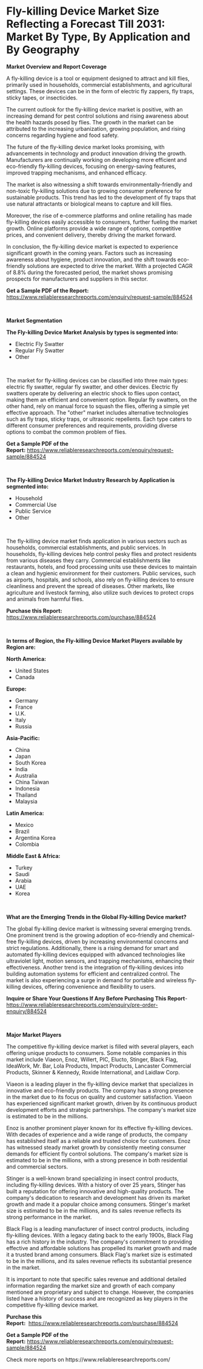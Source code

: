 <p><h1>Fly-killing Device Market Size Reflecting a Forecast Till 2031: Market By Type, By Application and By Geography</h1></p><p><strong>Market Overview and Report Coverage</strong></p>
<p><p>A fly-killing device is a tool or equipment designed to attract and kill flies, primarily used in households, commercial establishments, and agricultural settings. These devices can be in the form of electric fly zappers, fly traps, sticky tapes, or insecticides.</p><p>The current outlook for the fly-killing device market is positive, with an increasing demand for pest control solutions and rising awareness about the health hazards posed by flies. The growth in the market can be attributed to the increasing urbanization, growing population, and rising concerns regarding hygiene and food safety.</p><p>The future of the fly-killing device market looks promising, with advancements in technology and product innovation driving the growth. Manufacturers are continually working on developing more efficient and eco-friendly fly-killing devices, focusing on energy-saving features, improved trapping mechanisms, and enhanced efficacy.</p><p>The market is also witnessing a shift towards environmentally-friendly and non-toxic fly-killing solutions due to growing consumer preference for sustainable products. This trend has led to the development of fly traps that use natural attractants or biological means to capture and kill flies.</p><p>Moreover, the rise of e-commerce platforms and online retailing has made fly-killing devices easily accessible to consumers, further fueling the market growth. Online platforms provide a wide range of options, competitive prices, and convenient delivery, thereby driving the market forward.</p><p>In conclusion, the fly-killing device market is expected to experience significant growth in the coming years. Factors such as increasing awareness about hygiene, product innovation, and the shift towards eco-friendly solutions are expected to drive the market. With a projected CAGR of 8.8% during the forecasted period, the market shows promising prospects for manufacturers and suppliers in this sector.</p></p>
<p><strong>Get a Sample PDF of the Report:</strong> <a href="https://www.reliableresearchreports.com/enquiry/request-sample/884524">https://www.reliableresearchreports.com/enquiry/request-sample/884524</a></p>
<p>&nbsp;</p>
<p><strong>Market Segmentation</strong></p>
<p><strong>The Fly-killing Device Market Analysis by types is segmented into:</strong></p>
<p><ul><li>Electric Fly Swatter</li><li>Regular Fly Swatter</li><li>Other</li></ul></p>
<p>&nbsp;</p>
<p><p>The market for fly-killing devices can be classified into three main types: electric fly swatter, regular fly swatter, and other devices. Electric fly swatters operate by delivering an electric shock to flies upon contact, making them an efficient and convenient option. Regular fly swatters, on the other hand, rely on manual force to squash the flies, offering a simple yet effective approach. The "other" market includes alternative technologies such as fly traps, sticky traps, or ultrasonic repellents. Each type caters to different consumer preferences and requirements, providing diverse options to combat the common problem of flies.</p></p>
<p><strong>Get a Sample PDF of the Report:</strong>&nbsp;<a href="https://www.reliableresearchreports.com/enquiry/request-sample/884524">https://www.reliableresearchreports.com/enquiry/request-sample/884524</a></p>
<p>&nbsp;</p>
<p><strong>The Fly-killing Device Market Industry Research by Application is segmented into:</strong></p>
<p><ul><li>Household</li><li>Commercial Use</li><li>Public Service</li><li>Other</li></ul></p>
<p>&nbsp;</p>
<p><p>The fly-killing device market finds application in various sectors such as households, commercial establishments, and public services. In households, fly-killing devices help control pesky flies and protect residents from various diseases they carry. Commercial establishments like restaurants, hotels, and food processing units use these devices to maintain a clean and hygienic environment for their customers. Public services, such as airports, hospitals, and schools, also rely on fly-killing devices to ensure cleanliness and prevent the spread of diseases. Other markets, like agriculture and livestock farming, also utilize such devices to protect crops and animals from harmful flies.</p></p>
<p><strong>Purchase this Report:</strong>&nbsp; <a href="https://www.reliableresearchreports.com/purchase/884524">https://www.reliableresearchreports.com/purchase/884524</a></p>
<p>&nbsp;</p>
<p><strong>In terms of Region, the Fly-killing Device Market Players available by Region are:</strong></p>
<p>
    <p> <strong> North America: </strong>
        <ul>
            <li>United States</li>
            <li>Canada</li>
        </ul>
        </p> 
    <p> <strong> Europe: </strong>
        <ul>
            <li>Germany</li>
            <li>France</li>
            <li>U.K.</li>
            <li>Italy</li>
            <li>Russia</li>
        </ul>
        </p> 
    <p> <strong> Asia-Pacific: </strong>
        <ul>
            <li>China</li>
            <li>Japan</li>
            <li>South Korea</li>
            <li>India</li>
            <li>Australia</li>
            <li>China Taiwan</li>
            <li>Indonesia</li>
            <li>Thailand</li>
            <li>Malaysia</li>
        </ul>
        </p> 
    <p> <strong> Latin America: </strong>
        <ul>
            <li>Mexico</li>
            <li>Brazil</li>
            <li>Argentina Korea</li>
            <li>Colombia</li>
        </ul>
        </p> 
    <p> <strong> Middle East & Africa: </strong>
        <ul>
            <li>Turkey</li>
            <li>Saudi</li>
            <li>Arabia</li>
            <li>UAE</li>
            <li>Korea</li>
        </ul>
    </p>
    </p>
<p>&nbsp;</p>
<p><strong>What are the Emerging Trends in the Global Fly-killing Device market?</strong></p>
<p><p>The global fly-killing device market is witnessing several emerging trends. One prominent trend is the growing adoption of eco-friendly and chemical-free fly-killing devices, driven by increasing environmental concerns and strict regulations. Additionally, there is a rising demand for smart and automated fly-killing devices equipped with advanced technologies like ultraviolet light, motion sensors, and trapping mechanisms, enhancing their effectiveness. Another trend is the integration of fly-killing devices into building automation systems for efficient and centralized control. The market is also experiencing a surge in demand for portable and wireless fly-killing devices, offering convenience and flexibility to users.</p></p>
<p><strong>Inquire or Share Your Questions If Any Before Purchasing This Report</strong>- <a href="https://www.reliableresearchreports.com/enquiry/pre-order-enquiry/884524">https://www.reliableresearchreports.com/enquiry/pre-order-enquiry/884524</a></p>
<p>&nbsp;</p>
<p><strong>Major Market Players</strong></p>
<p><p>The competitive fly-killing device market is filled with several players, each offering unique products to consumers. Some notable companies in this market include Viaeon, Enoz, Willert, PIC, Elucto, Stinger, Black Flag, IdeaWork, Mr. Bar, Lola Products, Impact Products, Lancaster Commercial Products, Skinner & Kennedy, Roxide International, and Laidlaw Corp.</p><p>Viaeon is a leading player in the fly-killing device market that specializes in innovative and eco-friendly products. The company has a strong presence in the market due to its focus on quality and customer satisfaction. Viaeon has experienced significant market growth, driven by its continuous product development efforts and strategic partnerships. The company's market size is estimated to be in the millions.</p><p>Enoz is another prominent player known for its effective fly-killing devices. With decades of experience and a wide range of products, the company has established itself as a reliable and trusted choice for customers. Enoz has witnessed steady market growth by consistently meeting consumer demands for efficient fly control solutions. The company's market size is estimated to be in the millions, with a strong presence in both residential and commercial sectors.</p><p>Stinger is a well-known brand specializing in insect control products, including fly-killing devices. With a history of over 25 years, Stinger has built a reputation for offering innovative and high-quality products. The company's dedication to research and development has driven its market growth and made it a popular choice among consumers. Stinger's market size is estimated to be in the millions, and its sales revenue reflects its strong performance in the market.</p><p>Black Flag is a leading manufacturer of insect control products, including fly-killing devices. With a legacy dating back to the early 1900s, Black Flag has a rich history in the industry. The company's commitment to providing effective and affordable solutions has propelled its market growth and made it a trusted brand among consumers. Black Flag's market size is estimated to be in the millions, and its sales revenue reflects its substantial presence in the market.</p><p>It is important to note that specific sales revenue and additional detailed information regarding the market size and growth of each company mentioned are proprietary and subject to change. However, the companies listed have a history of success and are recognized as key players in the competitive fly-killing device market.</p></p>
<p><strong>Purchase this Report:</strong>&nbsp;&nbsp;<a href="https://www.reliableresearchreports.com/purchase/884524">https://www.reliableresearchreports.com/purchase/884524</a></p>
<p></p>
<p><strong>Get a Sample PDF of the Report:</strong>&nbsp;<a href="https://www.reliableresearchreports.com/enquiry/request-sample/884524">https://www.reliableresearchreports.com/enquiry/request-sample/884524</a></p>
<p>Check more reports on https://www.reliableresearchreports.com/</p>